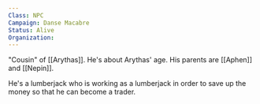 ```yaml
---
Class: NPC
Campaign: Danse Macabre
Status: Alive
Organization:
---
```

"Cousin" of [[Arythas]]. He's about Arythas' age. His parents are [[Aphen]] and [[Nepin]].

He's a lumberjack who is working as a lumberjack in order to save up the money so that he can become a trader.